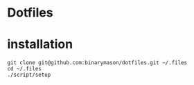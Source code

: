 # Dotfiles


# installation
```
git clone git@github.com:binarymason/dotfiles.git ~/.files
cd ~/.files
./script/setup
```
